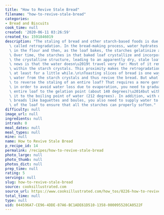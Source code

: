 ```yaml
---
title: "How to Revive Stale Bread"
filename: "how-to-revive-stale-bread"
categories:
- Bread and Biscuits
cook_time: null
created: '2020-06-11 03:26:59'
created_ts: 1591846019
description: "The staling of bread and other starch-based foods is due to a process\
  \ called retrogradation. In the bread-making process, water hydrates the starches\
  \ in the flour and then, as the loaf bakes, the starches gelatinize and soften.\
  \ Over time, the starches in that baked loaf crystallize and incorporate water into\
  \ the crystalline structure, leading to an apparently dry, stale loaf. The good\
  \ news is that the water doesn\u2019t travel very far: Most of it remains trapped\
  \ within the starch crystals. This proximity makes the retrogradation process reversible,\
  \ at least for a little while.\n\nToasting slices of bread is one way to release\
  \ water from the starch crystals and thus revive the bread. But what if you want\
  \ to reverse the staling of an entire loaf? That requires a more gentle touch because\
  \ in order to avoid water loss due to evaporation, you need to gradually heat the\
  \ entire loaf to the gelation point (about 140 degrees)\u2014but without heating\
  \ it to the boiling point of water (212 degrees). In addition, with drier crusty\
  \ breads like baguettes and boules, you also need to supply water to the exterior\
  \ of the loaf to ensure that all the starches can properly soften."
difficulty: null
image_url: null
ingredients: null
intrash: 0
meal_dates: null
meal_types: null
mine: null
name: How to Revive Stale Bread
p_recipe_id: 14
permalink: /recipes/how-to-revive-stale-bread
photo_large: null
photo_thumb: null
photos_dict: null
prep_time: null
rating: 5
servings: null
slug: how-to-revive-stale-bread
source: cooksillustrated.com
source_url: https://www.cooksillustrated.com/how_tos/8226-how-to-revive-stale-bread
total_time: null
type: null
uid: 044596A7-CE96-4DDE-87A6-BC1ADE61D510-1358-000095528CA0522F
---
```

<div class="large-8 medium-7 columns" id="writeup">	</div><!-- #writeup -->
</div><!-- #row-one -->
<div class="row" id="row-two">	<div class="medium-4 small-5 columns" id="ingredients">	</div>	<div class="medium-6 small-7 columns" id="directions">	</div>